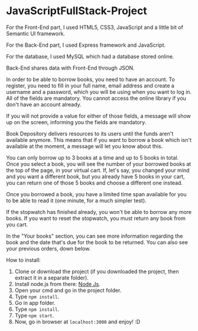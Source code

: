 # JavaScriptFullStack-Project

For the Front-End part, I used HTML5, CSS3, JavaScript and a little bit of Semantic UI framework. 

For the Back-End part, I used Express framework and JavaScript. 

For the database, I used MySQL which had a database stored online. 

Back-End shares data with Front-End through JSON. 

In order to be able to borrow books, you need to have an account. To register, you need to fill in your full name, email address and create
a username and a password, which you will be using when you want to log in. All of the fields are mandatory. You cannot access the online
library if you don't have an account already. 

If you will not provide a value for either of those fields, a message will show up on the screen, informing you the fields are mandatory. 

Book Depository delivers resources to its users until the funds aren't available anymore. This means that if you want to borrow a book
which isn't available at the moment, a message will let you know about this. 

You can only borrow up to 3 books at a time and up to 5 books in total. Once you select a book, you will see the number of your borrowed 
books at the top of the page, in your virtual cart. If, let's say, you changed your mind and you want a different book, but you already 
have 5 books in your cart, you can return one of those 5 books and choose a different one instead. 

Once you borrowed a book, you have a limited time span available for you to be able to read it (one minute, for a much simpler test). 

If the stopwatch has finished already, you won't be able to borrow any more books. If you want to reset the stopwatch, you must return any
book from you cart. 

In the "Your books" section, you can see more information regarding the book and the date that's due for the book to be returned. You can
also see your previous orders, down below. 

How to install:

1. Clone or download the project (if you downloaded the project, then extract it in a separate folder).
1. Install node.js from there: [Node Js](https://nodejs.org/en/).
2. Open your cmd and go in the project folder.
3. Type ``npm install``.
4. Go in app folder.
5. Type ``npm install``.
6. Type ``npm start``.
7. Now, go in browser at ``localhost:3000`` and enjoy! :D
